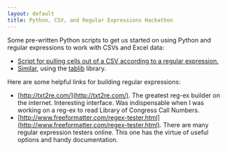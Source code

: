 ```yaml
---
layout: default
title: Python, CSV, and Regular Expressions Hackathon
---
```

Some pre-written Python scripts to get us started on using Python and regular expressions to work with CSVs and Excel data:

* [Script for pulling cells out of a CSV according to a regular expression.](/workshops/regex.py)
* [Similar](/workshops/with_tablib.py), using the [tablib](https://github.com/kennethreitz/tablib) library.

Here are some helpful links for building regular expressions:

* [http://txt2re.com/](http://txt2re.com/). The greatest reg-ex builder on the internet. Interesting interface. Was indispensable when I was working on a reg-ex to read Library of Congress Call Numbers.
* [http://www.freeformatter.com/regex-tester.html](http://www.freeformatter.com/regex-tester.html). There are many regular expression testers online. This one has the virtue of useful options and handy documentation.